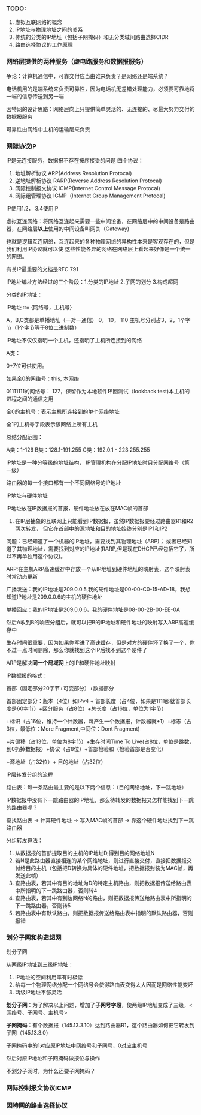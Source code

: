 ### TODO: 

1. 虚拟互联网络的概念
2. IP地址与物理地址之间的关系
3. 传统的分类的IP地址（包括子网掩码）和无分类域间路由选择CIDR
4. 路由选择协议的工作原理


### 网络层提供的两种服务（虚电路服务和数据报服务）

争论：计算机通信中，可靠交付应当由谁来负责？是网络还是端系统？

电话机用的是端系统来负责可靠性，因为电话机无差错处理能力，必须要可靠地将一端的信息传送到另一端

因特网的设计思路：网络层向上只提供简单灵活的、无连接的、尽最大努力交付的数据报服务

可靠性由网络中主机的运输层来负责

### 网际协议IP

IP是无连接服务，数据报不存在按序接受的问题
四个协议：

1. 地址解析协议  ARP(Address Resolution Protocal)
2. 逆地址解析协议  RARP(Reverse Address Resolution Protocal)
3. 网际控制报文协议 ICMP(Internet Control Message Protocal)
4. 网际组管理协议 IGMP（Internet Group Management Protocal)

IP使用1.2， 3.4使用IP

虚拟互连网络：将网络互连起来需要一些中间设备，在网络层中的中间设备是路由器，在网络层**以上**使用的中间设备叫网关（Gateway)

也就是逻辑互连网络，互连起来的各种物理网络的异构性本来是客观存在的，但是我们利用IP协议就可以使
这些性能各异的网络在网络层上看起来好像是一个统一的网络。

有关IP最重要的文档是RFC 791

IP地址编址方法经过的三个阶段：1.分类的IP地址 2.子网的划分 3.构成超网

分类的IP地址：

IP地址 ::= {网络号，主机号}

A，B,C类都是单播地址（一对一通信）  0，  10，   110  主机号分别占3，2，1个字节（1个字节等于8位二进制数）

IP地址不仅仅指明一个主机，还指明了主机所连接到的网络

A类：

  0+7位可供使用。

  如果全0的网络号：this, 本网络

  01111111的网络号： 127，保留作为本地软件环回测试（lookback test)本主机的进程之间的通信之用
  
  全0的主机号：表示主机所连接到的单个网络地址
  
  全1的主机号字段表示该网络上所有主机
  
总结分配范围：

A类：1-126   B类：128.1-191.255   C类：192.0.1 - 223.255.255

IP地址是一种分等级的地址结构， IP管理机构在分配IP地址时只分配网络号（第一级）

路由器的每一个接口都有一个不同网络号的IP地址

IP地址与硬件地址

IP地址放在IP数据报的首报，硬件地址放在放在MAC帧的首部

1. 在IP层抽象的互联网上只能看到IP数据报，虽然IP数据报要经过路由器R1和R2两次转发，
但它在首部中的源地址和目的地址始终分别是IP1和IP2

问题：已经知道了一个机器的IP地址，需要找到其物理地址（ARP)；
或者已经知道了其物理地址，需要找到对应的IP地址(RARP,但是现在DHCP已经包括它了，所以不再单独用这个协议)。

ARP:在主机ARP高速缓存中存放一个从IP地址到硬件地址的映射表，这个映射表时常动态更新

广播发送：我的IP地址是209.0.0.5,我的硬件地址是00-00-C0-15-AD-18，我想知道IP地址是209.0.0.6的主机的硬件地址

单播回应：我的IP地址是209.0.0.6，我的硬件地址是08-00-2B-00-EE-0A

然后A收到B的响应分组后，就可以把B的IP地址和硬件地址的映射写入ARP高速缓存中

生存时间很重要，因为如果你写进了高速缓存，但是对方的硬件坏了换了一个，你不过一点时间删除，那么你就找到这个IP后找不到这个硬件了

ARP是解决**同一个局域网**上的IP和硬件地址映射

IP数据报的格式：

首部（固定部分20字节+可变部分）+数据部分

首部固定部分：版本（4位）如IPv4 + 首部长度（占4位，如果是1111那就首部长度是60字节）+区分服务（占8位）+总长度（占16位，单位为1字节）

+标识（占16位，维持一个计数器，每产生一个数据报，计数器就+1）+标志（占3位，最低位：More Fragment,中间位：Dont Fragment)

+片偏移（占13位，单位为8字节）+生存时间Time To Live(占8位，单位是跳数，到0扔掉数据报）+协议（占8位）+首部检验和（检验首部是否变化）

+源地址（占32位）+ 目的地址（占32位）

IP层转发分组的流程

路由表：每一条路由最主要的是以下两个信息：（目的网络地址，下一跳地址）

IP数据报中没有下一跳路由器的IP地址，那么待转发的数据报又怎样能找到下一跳的路由器呢？

查找路由表 -> 计算硬件地址 -> 写入MAC帧的首部 -> 靠这个硬件地址找到下一跳路由器

分组转发算法： 

1. 从数据报的首部提取目的主机的IP地址D,得到目的网络地址N
2. 若N是此路由器直接相连的某个网络地址，则进行直接交付，直接把数据报交付给目的主机（包括把D转换为具体的硬件地址，把数据报封装为MAC帧，再发送此帧）
3. 查路由表，若其中有目的地址为D的特定主机路由，则把数据报传送给路由表中所指明的下一跳路由器，否则转4
4. 查路由表，若其中有到达网络N的路由，则把数据报传送给路由表中所指明的下一跳路由器，否则转5
5. 若路由表中有默认路由，则把数据报传送给路由表中指明的默认路由器，否则报错
 



### 划分子网和构造超网

划分子网

从两级IP地址到三级IP地址：

1. IP地址的空间利用率有时极低
2. 给每一个物理网络分配一个网络号会使得路由表变得太大因而是网络性能变坏
3. 两级IP地址不够灵活

**划分子网**：为了解决以上问题，增加了**子网号字段**，使两级IP地址变成了三级，<网络号、子网号、主机号>

**子网掩码**：有个数据报（145.13.3.10）达到路由器R1，这个路由器如何把它转发到子网（145.13.3.0）

子网掩码中的1对应原IP地址中网络号和子网号，0对应主机号
           
然后对原IP地址和子网掩码做按位与操作

不划分子网时，为什么还要子网掩码？



### 网际控制报文协议ICMP

### 因特网的路由选择协议
